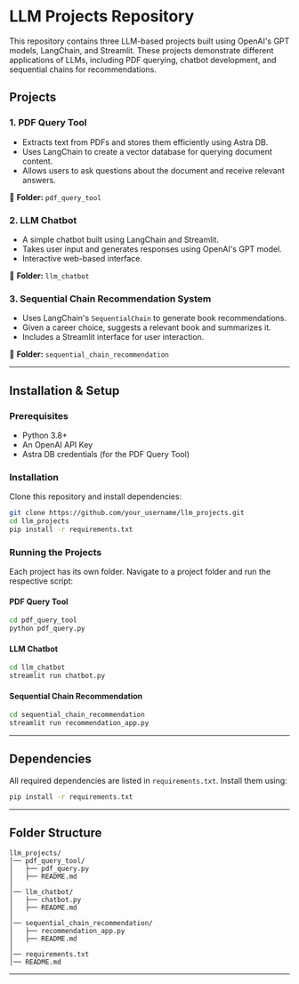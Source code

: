 # LLM Projects Repository

This repository contains three LLM-based projects built using OpenAI's GPT models, LangChain, and Streamlit. These projects demonstrate different applications of LLMs, including PDF querying, chatbot development, and sequential chains for recommendations.

## Projects

### 1. PDF Query Tool
- Extracts text from PDFs and stores them efficiently using Astra DB.
- Uses LangChain to create a vector database for querying document content.
- Allows users to ask questions about the document and receive relevant answers.

📂 **Folder:** `pdf_query_tool`

### 2. LLM Chatbot
- A simple chatbot built using LangChain and Streamlit.
- Takes user input and generates responses using OpenAI's GPT model.
- Interactive web-based interface.

📂 **Folder:** `llm_chatbot`

### 3. Sequential Chain Recommendation System
- Uses LangChain's `SequentialChain` to generate book recommendations.
- Given a career choice, suggests a relevant book and summarizes it.
- Includes a Streamlit interface for user interaction.

📂 **Folder:** `sequential_chain_recommendation`

---

## Installation & Setup

### Prerequisites
- Python 3.8+
- An OpenAI API Key
- Astra DB credentials (for the PDF Query Tool)

### Installation
Clone this repository and install dependencies:

```bash
git clone https://github.com/your_username/llm_projects.git
cd llm_projects
pip install -r requirements.txt
```

### Running the Projects
Each project has its own folder. Navigate to a project folder and run the respective script:

#### PDF Query Tool
```bash
cd pdf_query_tool
python pdf_query.py
```

#### LLM Chatbot
```bash
cd llm_chatbot
streamlit run chatbot.py
```

#### Sequential Chain Recommendation
```bash
cd sequential_chain_recommendation
streamlit run recommendation_app.py
```

---

## Dependencies
All required dependencies are listed in `requirements.txt`. Install them using:

```bash
pip install -r requirements.txt
```

---

## Folder Structure
```
llm_projects/
│── pdf_query_tool/
│   ├── pdf_query.py
│   ├── README.md
│
│── llm_chatbot/
│   ├── chatbot.py
│   ├── README.md
│
│── sequential_chain_recommendation/
│   ├── recommendation_app.py
│   ├── README.md
│
│── requirements.txt
│── README.md
```

---
